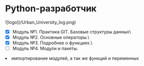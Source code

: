 <h1>Python-разработчик</h1>
![logo](/Urban_University_log.png)

- [x] Модуль №1. Практика GIT. Базовые структуры данных\
- [x] Модуль №2. Основные операторы.\
- [x] Модуль №3. Подробнее о функциях.\
- [ ] Модуль №4. Модули и пакеты.
<li>
импортирование модулей, а так же функций и переменных
</li>
